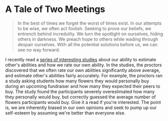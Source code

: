 # A Tale of Two Meetings

>In the best of times we forget the worst of times exist. In our attempts to
be wise, we often act foolish. Seeking to prove our beliefs, we entrench
behind incredulity. We turn the spotlight on ourselves, hiding others in
darkness. We preach hope to others while wading through despair ourselves.
With all the potential solutions before us, we can see no way forward.

I recently read a [series of interesting
studies](https://faculty.chicagobooth.edu/nicholas.epley/EpleyandDunning2001.pdf)
about our ability to estimate other's abilities and how we rate our own
ability. In the studies, the proctors discovered that we often rate our own
abilities significantly above average, and estimate other's abilities fairly
accurately. For example, the proctors ran a study asking students how many
flowers they would personally buy during an upcoming fundraiser and how many
they expected their peers to buy. The study found the participants severely
overestimated how many they personally would buy, but correctly guessed the
average number of flowers participants would buy. Give it a read if you're
interested. The point is, we are inherently biased in our own opinions and
seek to pump up our self-esteem by assuming we're better than everyone else.

